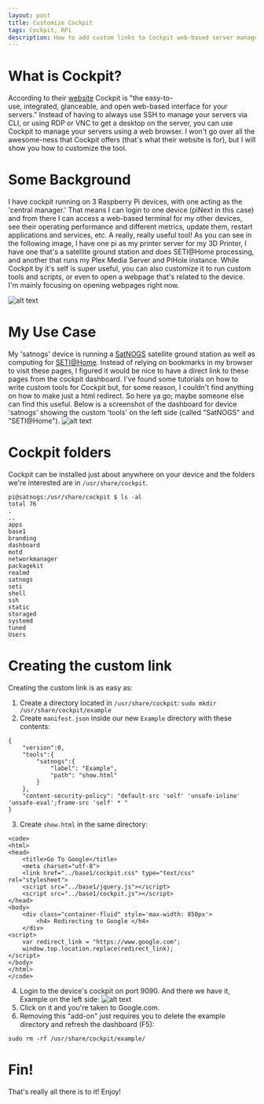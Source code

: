 ```yaml
---
layout: post
title: Customize Cockpit
tags: Cockpit, RPi
description: How to add custom links to Cockpit web-based server management tool.
---
```



# What is Cockpit?
According to their [website](https://cockpit-project.org/) Cockpit is "the easy-to-use, integrated, glanceable, and open web-based interface for your servers." Instead of having to always use SSH to manage your servers via CLI, or using RDP or VNC to get a desktop on the server, you can use Cockpit to manage your servers using a web browser. I won't go over all the awesome-ness that Cockpit offers (that's what their website is for), but I will show you how to customize the tool.


# Some Background
I have cockpit running on 3 Raspberry Pi devices, with one acting as the 'central manager.' That means I can login to one device (piNext in this case) and from there I can access a web-based terminal for my other devices, see their operating performance and different metrics, update them, restart applications and services, etc. A really, really useful tool! As you can see in the following image, I have one pi as my printer server for my 3D Printer, I have one that's a satellite ground station and does SETI@Home processing, and another that runs my Plex Media Server and PiHole instance. While Cockpit by it's self is super useful, you can also customize it to run custom tools and scripts, or even to open a webpage that's related to the device. I'm mainly focusing on opening webpages right now.

![alt text](https://cyb3rsinn3r.github.io/images/Cockpit/1.png "1")


# My Use Case
My 'satnogs' device is running a [SatNOGS](https://satnogs.org/) satellite ground station as well as computing for [SETI@Home](https://setiathome.berkeley.edu/). Instead of relying on bookmarks in my browser to visit these pages, I figured it would be nice to have a direct link to these pages from the cockpit dashboard. I've found some tutorials on how to write custom tools for Cockpit but, for some reason, I couldn't find anything on how to make just a html redirect. So here ya go; maybe someone else can find this useful. Below is a screenshot of the dashboard for device 'satnogs' showing the custom 'tools' on the left side (called "SatNOGS" and "SETI@Home").
![alt text](https://cyb3rsinn3r.github.io/images/Cockpit/2.png "2")


# Cockpit folders
Cockpit can be installed just about anywhere on your device and the folders we're interested are in `/usr/share/cockpit`.
```
pi@satnogs:/usr/share/cockpit $ ls -al
total 76
.
..
apps
base1
branding
dashboard
motd
networkmanager
packagekit
realmd
satnogs
seti
shell
ssh
static
storaged
systemd
tuned
Users
```

# Creating the custom link
Creating the custom link is as easy as:
1. Create a directory located in `/usr/share/cockpit`:
```sudo mkdir /usr/share/cockpit/example```
2. Create `manifest.json` inside our new `Example` directory with these contents:
```
{
	"version":0,
	"tools":{
		"satnogs":{
			"label": "Example",
			"path": "show.html"
		}
	},
	"content-security-policy": "default-src 'self' 'unsafe-inline' 'unsafe-eval';frame-src 'self' * "
}
```
3. Create `show.html` in the same directory:
```
<code>
<html>
<head>
    <title>Go To Google</title>
    <meta charset="utf-8">
    <link href="../base1/cockpit.css" type="text/css" rel="stylesheet">
    <script src="../base1/jquery.js"></script>
    <script src="../base1/cockpit.js"></script>
</head>
<body>
	<div class="container-fluid" style='max-width: 850px'>
		<h4> Redirecting to Google </h4>
	</div>
<script>
	var redirect_link = "https://www.google.com";
	window.top.location.replace(redirect_link);
</script>
</body>
</html>
</code>
```
4. Login to the device's cockpit on port 9090. And there we have it, Example on the left side:
   ![alt text](https://cyb3rsinn3r.github.io/images/Cockpit/3.png "3")
5. Click on it and you're taken to Google.com. 
6. Removing this "add-on" just requires you to delete the example directory and refresh the dashboard (F5):
```
sudo rm -rf /usr/share/cockpit/example/
```
	
# Fin!

That's really all there is to it! Enjoy!
